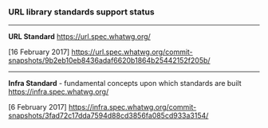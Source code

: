 ### URL library standards support status

---
**URL Standard**
https://url.spec.whatwg.org/

[16 February 2017]
https://url.spec.whatwg.org/commit-snapshots/9b2eb10eb8436adaf6620b1864b25442152f205b/

---
**Infra Standard** - fundamental concepts upon which standards are built
https://infra.spec.whatwg.org/

[6 February 2017]
https://infra.spec.whatwg.org/commit-snapshots/3fad72c17dda7594d88cd3856fa085cd933a3154/
